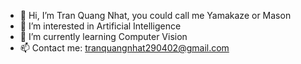 - 👋 Hi, I’m Tran Quang Nhat, you could call me Yamakaze or Mason
- 👀 I’m interested in Artificial Intelligence
- 🌱 I’m currently learning Computer Vision
- 📫 Contact me: tranquangnhat290402@gmail.com

<!---
Yamakaze-chan/Yamakaze-chan is a ✨ special ✨ repository because its `README.md` (this file) appears on your GitHub profile.
You can click the Preview link to take a look at your changes.
--->
